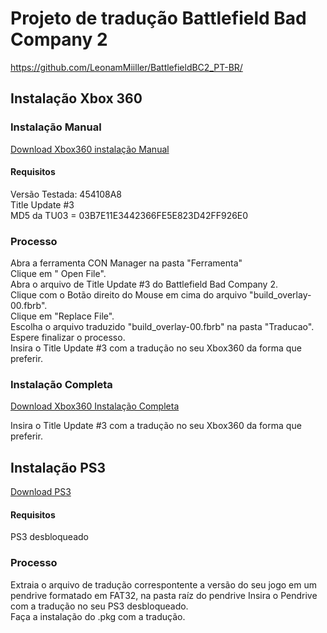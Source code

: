 # Projeto de tradução Battlefield Bad Company 2
<https://github.com/LeonamMiiller/BattlefieldBC2_PT-BR/>

## Instalação Xbox 360
### Instalação Manual
[Download Xbox360 instalação Manual](https://t.me/traducoesbw/105)
#### Requisitos

Versão Testada: 454108A8  
Title Update #3  
MD5 da TU03 = 03B7E11E3442366FE5E823D42FF926E0  

### Processo 

Abra a ferramenta CON Manager na pasta "Ferramenta"  
Clique em " Open File".  
Abra o arquivo de Title Update #3 do Battlefield Bad Company 2.  
Clique com o Botão direito do Mouse em cima do arquivo "build_overlay-00.fbrb".  
Clique em "Replace File".  
Escolha o arquivo traduzido "build_overlay-00.fbrb" na pasta "Traducao".  
Espere finalizar o processo.  
Insira o Title Update #3 com a tradução no seu Xbox360 da forma que preferir.  

### Instalação Completa  
[Download Xbox360 Instalação Completa](https://t.me/traducoesbw/106)

Insira o Title Update #3 com a tradução no seu Xbox360 da forma que preferir.


## Instalação PS3
[Download PS3](https://t.me/traducoesbw/107)

#### Requisitos

PS3 desbloqueado  

### Processo

Extraia o arquivo de tradução correspontente a versão do seu jogo em um pendrive formatado em FAT32, na pasta raíz do pendrive
Insira o Pendrive com a tradução no seu PS3 desbloqueado.  
Faça a instalação do .pkg com a tradução.  